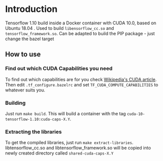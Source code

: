# Introduction
Tensorflow 1.10 build inside a Docker container with CUDA 10.0, based on Ubuntu 18.04 . Used to build `libensorflow_cc.so` and `tensorflow_framework.so`. Can be adapted to build the PIP package - just change the bazel target

## How to use

### Find out which CUDA Capabilities you need
To find out which capabilities are for you check [Wikipedia's CUDA article](https://en.wikipedia.org/wiki/CUDA). Then edit `.tf_configure.bazelrc` and set `TF_CUDA_COMPUTE_CAPABILITIES` to whatever suits you. 

### Building
Just run `make build`. This will build a container with the tag `cuda-10-tensorflow-1.10:cuda-caps-X.Y`.

### Extracting the libraries
To get the compiled libraries, just run `make extract-libraries`. libtensorflow_cc.so and libtensorflow_framework.so will be copied into newly created directory called `shared-cuda-caps-X.Y`
